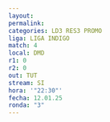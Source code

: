 ```yaml
---
layout: 
permalink: 
categories: LD3 RES3 PROMO
liga: LIGA INDIGO
match: 4
local: DMD
r1: 0
r2: 0
out: TUT
stream: SI
hora: '"22:30"'
fecha: 12.01.25
ronda: "3"
---
```

